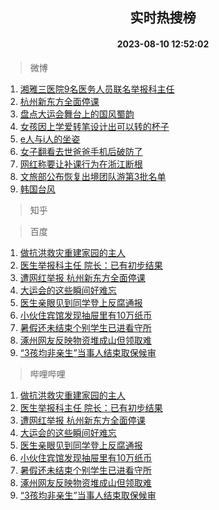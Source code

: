 <div align="center"><h2>实时热搜榜</h2><h4>2023-08-10 12:52:02</h4></div>

> 微博  

1. [湘雅三医院9名医务人员联名举报科主任](https://s.weibo.com/weibo?q=%23%E6%B9%98%E9%9B%85%E4%B8%89%E5%8C%BB%E9%99%A29%E5%90%8D%E5%8C%BB%E5%8A%A1%E4%BA%BA%E5%91%98%E8%81%94%E5%90%8D%E4%B8%BE%E6%8A%A5%E7%A7%91%E4%B8%BB%E4%BB%BB%23&t=31&band_rank=1&Refer=top)<br />
2. [杭州新东方全面停课](https://s.weibo.com/weibo?q=%23%E6%9D%AD%E5%B7%9E%E6%96%B0%E4%B8%9C%E6%96%B9%E5%85%A8%E9%9D%A2%E5%81%9C%E8%AF%BE%23&t=31&band_rank=2&Refer=top)<br />
3. [盘点大运会舞台上的国风蜀韵](https://s.weibo.com/weibo?q=%23%E7%9B%98%E7%82%B9%E5%A4%A7%E8%BF%90%E4%BC%9A%E8%88%9E%E5%8F%B0%E4%B8%8A%E7%9A%84%E5%9B%BD%E9%A3%8E%E8%9C%80%E9%9F%B5%23&t=31&band_rank=3&Refer=top)<br />
4. [女孩因上学爱转笔设计出可以转的杯子](https://s.weibo.com/weibo?q=%23%E5%A5%B3%E5%AD%A9%E5%9B%A0%E4%B8%8A%E5%AD%A6%E7%88%B1%E8%BD%AC%E7%AC%94%E8%AE%BE%E8%AE%A1%E5%87%BA%E5%8F%AF%E4%BB%A5%E8%BD%AC%E7%9A%84%E6%9D%AF%E5%AD%90%23&t=31&band_rank=4&Refer=top)<br />
5. [e人与i人的坐姿](https://s.weibo.com/weibo?q=%23e%E4%BA%BA%E4%B8%8Ei%E4%BA%BA%E7%9A%84%E5%9D%90%E5%A7%BF%23&t=31&band_rank=5&Refer=top)<br />
6. [女子翻看去世爸爸手机后破防了](https://s.weibo.com/weibo?q=%23%E5%A5%B3%E5%AD%90%E7%BF%BB%E7%9C%8B%E5%8E%BB%E4%B8%96%E7%88%B8%E7%88%B8%E6%89%8B%E6%9C%BA%E5%90%8E%E7%A0%B4%E9%98%B2%E4%BA%86%23&t=31&band_rank=6&Refer=top)<br />
7. [网红称要让补课行为在浙江断根](https://s.weibo.com/weibo?q=%23%E7%BD%91%E7%BA%A2%E7%A7%B0%E8%A6%81%E8%AE%A9%E8%A1%A5%E8%AF%BE%E8%A1%8C%E4%B8%BA%E5%9C%A8%E6%B5%99%E6%B1%9F%E6%96%AD%E6%A0%B9%23&t=31&band_rank=7&Refer=top)<br />
8. [文旅部公布恢复出境团队游第3批名单](https://s.weibo.com/weibo?q=%23%E6%96%87%E6%97%85%E9%83%A8%E5%85%AC%E5%B8%83%E6%81%A2%E5%A4%8D%E5%87%BA%E5%A2%83%E5%9B%A2%E9%98%9F%E6%B8%B8%E7%AC%AC3%E6%89%B9%E5%90%8D%E5%8D%95%23&t=31&band_rank=8&Refer=top)<br />
9. [韩国台风](https://s.weibo.com/weibo?q=%23%E9%9F%A9%E5%9B%BD%E5%8F%B0%E9%A3%8E%23&t=31&band_rank=9&Refer=top)<br />

> 知乎  


> 百度  

1. [做抗洪救灾重建家园的主人](https://www.baidu.com/s?wd=%E5%81%9A%E6%8A%97%E6%B4%AA%E6%95%91%E7%81%BE%E9%87%8D%E5%BB%BA%E5%AE%B6%E5%9B%AD%E7%9A%84%E4%B8%BB%E4%BA%BA&sa=fyb_news&rsv_dl=fyb_news)<br />
2. [医生举报科主任 院长：已有初步结果](https://www.baidu.com/s?wd=%E5%8C%BB%E7%94%9F%E4%B8%BE%E6%8A%A5%E7%A7%91%E4%B8%BB%E4%BB%BB+%E9%99%A2%E9%95%BF%EF%BC%9A%E5%B7%B2%E6%9C%89%E5%88%9D%E6%AD%A5%E7%BB%93%E6%9E%9C&sa=fyb_news&rsv_dl=fyb_news)<br />
3. [遭网红举报 杭州新东方全面停课](https://www.baidu.com/s?wd=%E9%81%AD%E7%BD%91%E7%BA%A2%E4%B8%BE%E6%8A%A5+%E6%9D%AD%E5%B7%9E%E6%96%B0%E4%B8%9C%E6%96%B9%E5%85%A8%E9%9D%A2%E5%81%9C%E8%AF%BE&sa=fyb_news&rsv_dl=fyb_news)<br />
4. [大运会的这些瞬间好难忘](https://www.baidu.com/s?wd=%E5%A4%A7%E8%BF%90%E4%BC%9A%E7%9A%84%E8%BF%99%E4%BA%9B%E7%9E%AC%E9%97%B4%E5%A5%BD%E9%9A%BE%E5%BF%98&sa=fyb_news&rsv_dl=fyb_news)<br />
5. [医生亲眼见到同学登上反腐通报](https://www.baidu.com/s?wd=%E5%8C%BB%E7%94%9F%E4%BA%B2%E7%9C%BC%E8%A7%81%E5%88%B0%E5%90%8C%E5%AD%A6%E7%99%BB%E4%B8%8A%E5%8F%8D%E8%85%90%E9%80%9A%E6%8A%A5&sa=fyb_news&rsv_dl=fyb_news)<br />
6. [小伙住宾馆发现抽屉里有10万纸币](https://www.baidu.com/s?wd=%E5%B0%8F%E4%BC%99%E4%BD%8F%E5%AE%BE%E9%A6%86%E5%8F%91%E7%8E%B0%E6%8A%BD%E5%B1%89%E9%87%8C%E6%9C%8910%E4%B8%87%E7%BA%B8%E5%B8%81&sa=fyb_news&rsv_dl=fyb_news)<br />
7. [暑假还未结束个别学生已进看守所](https://www.baidu.com/s?wd=%E6%9A%91%E5%81%87%E8%BF%98%E6%9C%AA%E7%BB%93%E6%9D%9F%E4%B8%AA%E5%88%AB%E5%AD%A6%E7%94%9F%E5%B7%B2%E8%BF%9B%E7%9C%8B%E5%AE%88%E6%89%80&sa=fyb_news&rsv_dl=fyb_news)<br />
8. [涿州网友反映物资堆成山但领取难](https://www.baidu.com/s?wd=%E6%B6%BF%E5%B7%9E%E7%BD%91%E5%8F%8B%E5%8F%8D%E6%98%A0%E7%89%A9%E8%B5%84%E5%A0%86%E6%88%90%E5%B1%B1%E4%BD%86%E9%A2%86%E5%8F%96%E9%9A%BE&sa=fyb_news&rsv_dl=fyb_news)<br />
9. [“3孩均非亲生”当事人结束取保候审](https://www.baidu.com/s?wd=%E2%80%9C3%E5%AD%A9%E5%9D%87%E9%9D%9E%E4%BA%B2%E7%94%9F%E2%80%9D%E5%BD%93%E4%BA%8B%E4%BA%BA%E7%BB%93%E6%9D%9F%E5%8F%96%E4%BF%9D%E5%80%99%E5%AE%A1&sa=fyb_news&rsv_dl=fyb_news)<br />

> 哔哩哔哩  

1. [做抗洪救灾重建家园的主人](https://www.baidu.com/s?wd=%E5%81%9A%E6%8A%97%E6%B4%AA%E6%95%91%E7%81%BE%E9%87%8D%E5%BB%BA%E5%AE%B6%E5%9B%AD%E7%9A%84%E4%B8%BB%E4%BA%BA&sa=fyb_news&rsv_dl=fyb_news)<br />
2. [医生举报科主任 院长：已有初步结果](https://www.baidu.com/s?wd=%E5%8C%BB%E7%94%9F%E4%B8%BE%E6%8A%A5%E7%A7%91%E4%B8%BB%E4%BB%BB+%E9%99%A2%E9%95%BF%EF%BC%9A%E5%B7%B2%E6%9C%89%E5%88%9D%E6%AD%A5%E7%BB%93%E6%9E%9C&sa=fyb_news&rsv_dl=fyb_news)<br />
3. [遭网红举报 杭州新东方全面停课](https://www.baidu.com/s?wd=%E9%81%AD%E7%BD%91%E7%BA%A2%E4%B8%BE%E6%8A%A5+%E6%9D%AD%E5%B7%9E%E6%96%B0%E4%B8%9C%E6%96%B9%E5%85%A8%E9%9D%A2%E5%81%9C%E8%AF%BE&sa=fyb_news&rsv_dl=fyb_news)<br />
4. [大运会的这些瞬间好难忘](https://www.baidu.com/s?wd=%E5%A4%A7%E8%BF%90%E4%BC%9A%E7%9A%84%E8%BF%99%E4%BA%9B%E7%9E%AC%E9%97%B4%E5%A5%BD%E9%9A%BE%E5%BF%98&sa=fyb_news&rsv_dl=fyb_news)<br />
5. [医生亲眼见到同学登上反腐通报](https://www.baidu.com/s?wd=%E5%8C%BB%E7%94%9F%E4%BA%B2%E7%9C%BC%E8%A7%81%E5%88%B0%E5%90%8C%E5%AD%A6%E7%99%BB%E4%B8%8A%E5%8F%8D%E8%85%90%E9%80%9A%E6%8A%A5&sa=fyb_news&rsv_dl=fyb_news)<br />
6. [小伙住宾馆发现抽屉里有10万纸币](https://www.baidu.com/s?wd=%E5%B0%8F%E4%BC%99%E4%BD%8F%E5%AE%BE%E9%A6%86%E5%8F%91%E7%8E%B0%E6%8A%BD%E5%B1%89%E9%87%8C%E6%9C%8910%E4%B8%87%E7%BA%B8%E5%B8%81&sa=fyb_news&rsv_dl=fyb_news)<br />
7. [暑假还未结束个别学生已进看守所](https://www.baidu.com/s?wd=%E6%9A%91%E5%81%87%E8%BF%98%E6%9C%AA%E7%BB%93%E6%9D%9F%E4%B8%AA%E5%88%AB%E5%AD%A6%E7%94%9F%E5%B7%B2%E8%BF%9B%E7%9C%8B%E5%AE%88%E6%89%80&sa=fyb_news&rsv_dl=fyb_news)<br />
8. [涿州网友反映物资堆成山但领取难](https://www.baidu.com/s?wd=%E6%B6%BF%E5%B7%9E%E7%BD%91%E5%8F%8B%E5%8F%8D%E6%98%A0%E7%89%A9%E8%B5%84%E5%A0%86%E6%88%90%E5%B1%B1%E4%BD%86%E9%A2%86%E5%8F%96%E9%9A%BE&sa=fyb_news&rsv_dl=fyb_news)<br />
9. [“3孩均非亲生”当事人结束取保候审](https://www.baidu.com/s?wd=%E2%80%9C3%E5%AD%A9%E5%9D%87%E9%9D%9E%E4%BA%B2%E7%94%9F%E2%80%9D%E5%BD%93%E4%BA%8B%E4%BA%BA%E7%BB%93%E6%9D%9F%E5%8F%96%E4%BF%9D%E5%80%99%E5%AE%A1&sa=fyb_news&rsv_dl=fyb_news)<br />
